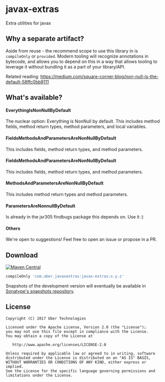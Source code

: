 # javax-extras

Extra utilities for javax

## Why a separate artifact?

Aside from reuse - the recommend scope to use this library in is `compileOnly` or `provided`. 
Modern tooling will recognize annotations in bytecode, and allows you to depend on this in a way 
that allows tooling to leverage it without bundling it as a part of your library/API.

Related reading: https://medium.com/square-corner-blog/non-null-is-the-default-58ffc0bb9111

## What's available?

#### EverythingIsNonNullByDefault

The nuclear option: Everything is NonNull by default. 
This includes method fields, method return types, method parameters, and local variables.

#### FieldsMethodsAndParametersAreNonNullByDefault

This includes fields, method return types, and method parameters.

#### FieldsMethodsAndParametersAreNonNullByDefault

This includes fields, method return types, and method parameters.

#### MethodsAndParametersAreNonNullByDefault

This includes method return types and method parameters.

#### ParametersAreNonnullByDefault

Is already in the jsr305 findbugs package this depends on. Use it :)

#### Others

We're open to suggestions! Feel free to open an issue or propose in a PR.

Download
--------

[![Maven Central](https://img.shields.io/maven-central/v/com.uber.javaxextras/javax-extras.svg)](https://mvnrepository.com/artifact/com.uber.javaxextras/javax-extras)
```gradle
compileOnly 'com.uber.javaxextras:javax-extras:x.y.z'
```

Snapshots of the development version will eventually be available in [Sonatype's snapshots repository][snapshots].

License
-------

    Copyright (C) 2017 Uber Technologies

    Licensed under the Apache License, Version 2.0 (the "License");
    you may not use this file except in compliance with the License.
    You may obtain a copy of the License at

       http://www.apache.org/licenses/LICENSE-2.0

    Unless required by applicable law or agreed to in writing, software
    distributed under the License is distributed on an "AS IS" BASIS,
    WITHOUT WARRANTIES OR CONDITIONS OF ANY KIND, either express or implied.
    See the License for the specific language governing permissions and
    limitations under the License.

 [snapshots]: https://oss.sonatype.org/content/repositories/snapshots/
